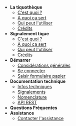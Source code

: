 <!-- docs/_sidebar.md -->

- **La tiquothèque**
  - [C'est quoi ?](/cest_quoi)
  - [A quoi ça sert](/a_quoi_ca_sert)
  - [Qui peut l'utiliser](/qui_peut_utiliser)
  - [Crédits](/credits)
- **Signalement tique**
  - [C'est quoi ?](/cest_quoi)
  - [A quoi ça sert](/a_quoi_ca_sert)
  - [Qui peut l'utiliser](/qui_peut_utiliser)
  - [Crédits](/credits)
- **Démarrer**
  - [Considérations générales](/considerations_generales)
  - [Se connecter](/se_connecter)
  - [Saisir formulaire papier](/saisie_formulaire_papier)
- **Documentation technique**
  - [Infos techniques](/infos_techniques)
  - [Signalements](/signalements)
  - [Nomenclature](/nomenclature_champs_formulaire)
  - [API REST](/api_rest)
- **Questions Fréquentes**
- **Assistance**
	- [Contacter l'assistance](/contact_assistance)

	

